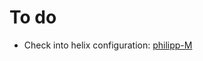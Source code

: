 # To do
- Check into helix configuration: [philipp-M](https://github.com/Philipp-M/nixos-config/blob/master/home/modules/cli/helix.nix)
